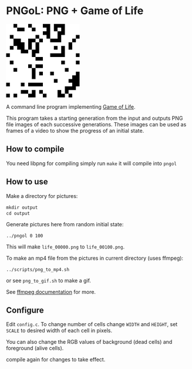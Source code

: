 PNGoL: PNG + Game of Life
============
![Example](https://github.com/masoudd/pngol/blob/master/example.gif)

A command line program implementing [Game of Life][1].

This program takes a starting generation from the input and
outputs PNG file images of each successive generations.
These images can be used as frames of a video to show the progress
of an initial state.


How to compile
--------------
You need libpng for compiling
simply run `make`
it will compile into `pngol`


How to use
-----------
Make a directory for pictures:

    mkdir output
    cd output

Generate pictures here from random initial state:

    ../pngol 0 100

This will make `life_00000.png` to `life_00100.png`.

To make an mp4 file from the pictures in current directory (uses ffmpeg):

    ../scripts/png_to_mp4.sh

or see `png_to_gif.sh` to make a gif.

See [ffmpeg documentation][2] for more.

Configure
---------
Edit `config.c`. To change number of cells change `WIDTH` and `HEIGHT`, set `SCALE` to desired width of each cell in pixels.

You can also change the RGB values of background (dead cells) and foreground (alive cells).

compile again for changes to take effect.


[1]: https://en.wikipedia.org/wiki/Conway%27s_Game_of_Life
[2]: https://trac.ffmpeg.org/wiki/Slideshow
